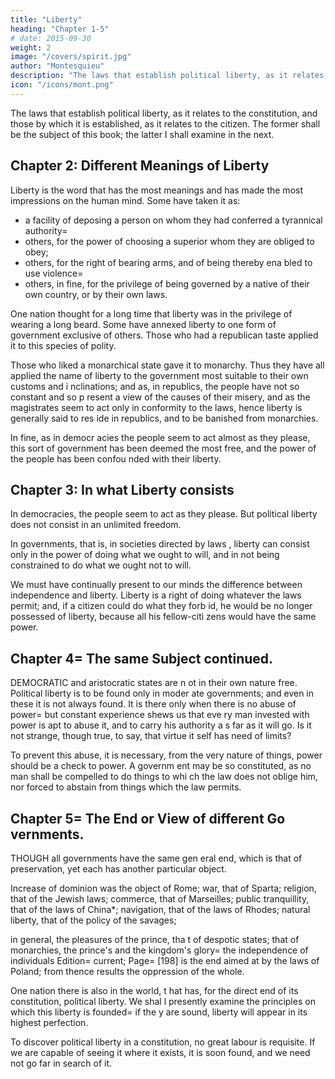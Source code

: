 ```yaml
---
title: "Liberty"
heading: "Chapter 1-5"
# date: 2015-09-30
weight: 2
image: "/covers/spirit.jpg"
author: "Montesquieu"
description: "The laws that establish political liberty, as it relates to the constitution, and those by which it is established, as it relates to the citizen."
icon: "/icons/mont.png"
---
```




The laws that establish political liberty, as it relates to the constitution, and those by which it is established, as it relates to the citizen. The former shall be the subject of this book; the latter I shall examine in the next.


## Chapter 2: Different Meanings of Liberty

Liberty is the word that has the most meanings and has made the most impressions on the human mind. Some have taken it as:
- a facility of deposing a person on whom they had conferred a tyrannical authority= 
- others, for the power of choosing a superior whom they are obliged to obey;
- others, for the right of bearing arms, and of being thereby ena bled to use violence= 
- others, in fine, for the privilege of being governed  by a native of their own country, or by their own laws.

One nation thought for a long time that liberty was in the privilege of wearing a long beard.
Some have annexed liberty to one form of government exclusive of others. Those who had a republican taste applied it to this species of polity.

Those who liked a monarchical state gave it to monarchy. Thus they have all applied the name of liberty to the government most suitable to their own customs and i nclinations; and as, in republics, the people have not so constant and so p resent a view of the causes of their misery, and as the magistrates seem to act only in conformity to the laws, hence liberty is generally said to res ide in republics, and to be banished from monarchies. 

In fine, as in democr acies the people seem to act almost as they please, this sort of government has been deemed the most free, and the power of the people has been confou nded with their liberty.



## Chapter 3: In what Liberty consists

In democracies, the people seem to act as they please. But political liberty does not consist in an unlimited freedom. 

In governments, that is, in societies directed by laws , liberty can consist only in the power of doing what we ought to will, and in not being constrained to do what we ought not to will.

We must have continually present to our  minds the difference between independence and liberty. Liberty is a right of doing whatever the laws permit; and, if a citizen could do what they forb id, he would be no longer possessed of liberty, because all his fellow-citi zens would have the same power.



## Chapter 4= The same Subject continued.

DEMOCRATIC and aristocratic states are n ot in their own nature free. Political liberty is to be found only in moder ate governments; and even in these it is not always found. It is there only when there is no abuse of power= but constant experience shews us that eve ry man invested with power is apt to abuse it, and to carry his authority a s far as it will go. Is it not strange, though true, to say, that virtue it self has need of limits?

To prevent this abuse, it is necessary,  from the very nature of things, power should be a check to power. A governm ent may be so constituted, as no man shall be compelled to do things to whi ch the law does not oblige him, nor forced to abstain from things which the law permits.



## Chapter 5= The End or View of different Go vernments.

THOUGH all governments have the same gen eral end, which is that of preservation, yet each has another particular object. 

Increase of dominion was the object of Rome; war, that of Sparta; religion, that of the Jewish laws; commerce, that of Marseilles; public tranquillity, that of the laws of China*; navigation, that of the laws of Rhodes; natural liberty, that of the policy of the savages; 

in general, the pleasures of the prince, tha t of despotic states; that of monarchies, the prince's and the kingdom's glory= the independence of individuals Edition= current; Page= [198] is the end aimed at  by the laws of Poland; from thence results the oppression of the whole.


One nation there is also in the world, t hat has, for the direct end of its constitution, political liberty. We shal l presently examine the principles on which this liberty is founded= if the y are sound, liberty will appear in its highest perfection.

To discover political liberty in a constitution, no great labour is requisite. If we are capable of seeing it where it exists, it is soon found, and we need not go far in search of it.
